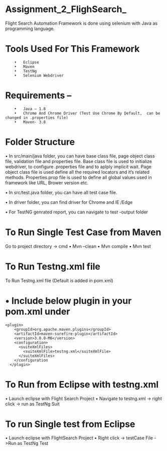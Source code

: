 # Assignment_2_FlighSearch_
Flight Search Automation Framework is done using selenium with Java as programming language.

# Tools Used For This Framework 
		•	Eclipse
		•	Maven
		•	TestNg
		•	Selenium Webdriver

# Requirements – 
		•	Java – 1.8
		•	Chrome And Chrome Driver (Test Use Chrome By Default,  can be changed in .properties file)
		•	Maven- 3.8

# Folder Structure
•	In src/main/java folder, you can have base class file, page object class file, validation file and properties file. Base class file is used to initialize webdriver, to configure .properties file and to aplply implicit wait. Page object class file is used define all the required locators and it’s related methods. Properties.prop file is used to define all global values used in framework like URL, Brower version etc. 

•	In src/test.java folder, you can have all test case file.

•	In driver folder, you can find driver for Chrome and IE /Edge

•	For TestNG genrated report, you can navigate to test -output folder


# To Run Single Test Case from Maven
 Go to project directory -> cmd 
 			•	Mvn –clean
			•	Mvn compile
			•	Mvn test

			
# To Run Testng.xml file 
To Run Testng.xml file  (Default  is added in pom.xml)

# • Include below plugin in your pom.xml under <plugins> 
 	<plugin>
        <groupId>org.apache.maven.plugins</groupId>
        <artifactId>maven-surefire-plugin</artifactId>
        <version>3.0.0-M6</version>
        <configuration>
          <suiteXmlFiles>
            <suiteXmlFile>testng.xml</suiteXmlFile>
          </suiteXmlFiles>
        </configuration
      </plugin>

	
				
					
# To Run from Eclipse with testng.xml
•	Launch eclipse with Flight Search Project
•	Navigate to testng.xml -> right click -> run as TestNg Suit
					
# To run Single test from Eclipse
•	Launch eclipse with FlightSearch Project
•	Right click  -> testCase File ->Run as TestNg Test


 
  
